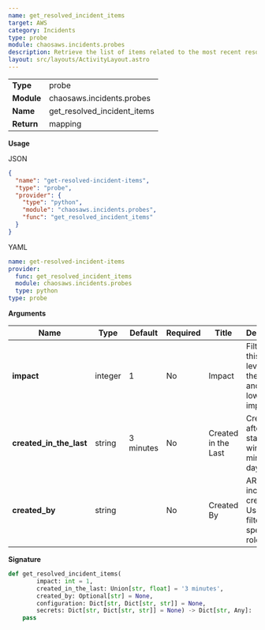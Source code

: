 ```yaml
---
name: get_resolved_incident_items
target: AWS
category: Incidents
type: probe
module: chaosaws.incidents.probes
description: Retrieve the list of items related to the most recent resolved incident
layout: src/layouts/ActivityLayout.astro
---
```


|            |                      |
| ---------- | -------------------- |
| **Type**   | probe               |
| **Module** | chaosaws.incidents.probes |
| **Name**   | get_resolved_incident_items       |
| **Return** | mapping              |

**Usage**

JSON

```json
{
  "name": "get-resolved-incident-items",
  "type": "probe",
  "provider": {
    "type": "python",
    "module": "chaosaws.incidents.probes",
    "func": "get_resolved_incident_items"
  }
}
```

YAML

```yaml
name: get-resolved-incident-items
provider:
  func: get_resolved_incident_items
  module: chaosaws.incidents.probes
  type: python
type: probe
```

**Arguments**

| Name     | Type   | Default | Required | Title        | Description |
| -------- | ------ | ------- | -------- | ------------ | ----------- |
| **impact** | integer | 1    | No       | Impact | Filter by this impact level. 1 is the highest and 5 is the lowest impact            |
| **created_in_the_last** | string | 3 minutes    | No       | Created in the Last | Created after the start of the window. 3 minutes, 2 days...            |
| **created_by** | string |     | No       | Created By | ARN of the incident creator. Useful to filter to a specific role            |

**Signature**

```python
def get_resolved_incident_items(
        impact: int = 1,
        created_in_the_last: Union[str, float] = '3 minutes',
        created_by: Optional[str] = None,
        configuration: Dict[str, Dict[str, str]] = None,
        secrets: Dict[str, Dict[str, str]] = None) -> Dict[str, Any]:
    pass
```
